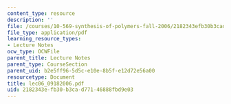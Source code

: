 ```yaml
---
content_type: resource
description: ''
file: /courses/10-569-synthesis-of-polymers-fall-2006/2182343efb30b3cad77146888fbd9e03_lec06_09182006.pdf
file_type: application/pdf
learning_resource_types:
- Lecture Notes
ocw_type: OCWFile
parent_title: Lecture Notes
parent_type: CourseSection
parent_uid: b2e5ff96-5d5c-e10e-8b5f-e12d72e56a00
resourcetype: Document
title: lec06_09182006.pdf
uid: 2182343e-fb30-b3ca-d771-46888fbd9e03
---
```

